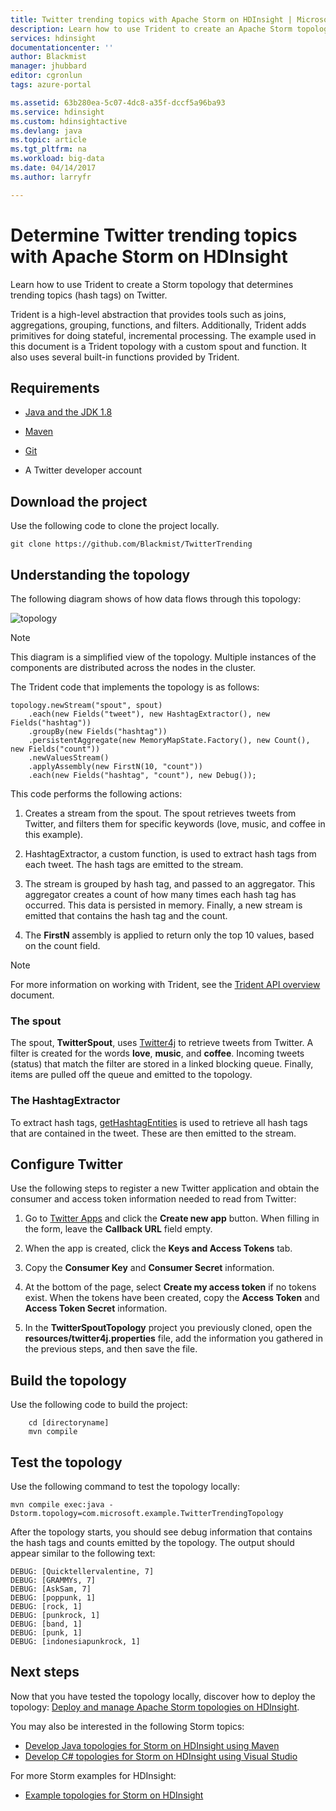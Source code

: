 ```yaml
---
title: Twitter trending topics with Apache Storm on HDInsight | Microsoft Docs
description: Learn how to use Trident to create an Apache Storm topology that determines trending topics on Twitter based on hashtags.
services: hdinsight
documentationcenter: ''
author: Blackmist
manager: jhubbard
editor: cgronlun
tags: azure-portal

ms.assetid: 63b280ea-5c07-4dc8-a35f-dccf5a96ba93
ms.service: hdinsight
ms.custom: hdinsightactive
ms.devlang: java
ms.topic: article
ms.tgt_pltfrm: na
ms.workload: big-data
ms.date: 04/14/2017
ms.author: larryfr

---
```

# Determine Twitter trending topics with Apache Storm on HDInsight

Learn how to use Trident to create a Storm topology that determines trending topics (hash tags) on Twitter.

Trident is a high-level abstraction that provides tools such as joins, aggregations, grouping, functions, and filters. Additionally, Trident adds primitives for doing stateful, incremental processing. The example used in this document is a Trident topology with a custom spout and function. It also uses several built-in functions provided by Trident.

## Requirements

* <a href="http://www.oracle.com/technetwork/java/javase/downloads/index.html" target="_blank">Java and the JDK 1.8</a>

* <a href="http://maven.apache.org/what-is-maven.html" target="_blank">Maven</a>

* <a href="http://git-scm.com/" target="_blank">Git</a>

* A Twitter developer account

## Download the project

Use the following code to clone the project locally.

    git clone https://github.com/Blackmist/TwitterTrending

## Understanding the topology

The following diagram shows of how data flows through this topology:

![topology](./media/hdinsight-storm-twitter-trending/trident.png)

> [!NOTE]
> This diagram is a simplified view of the topology. Multiple instances of the components are distributed across the nodes in the cluster.


The Trident code that implements the topology is as follows:

    topology.newStream("spout", spout)
        .each(new Fields("tweet"), new HashtagExtractor(), new Fields("hashtag"))
        .groupBy(new Fields("hashtag"))
        .persistentAggregate(new MemoryMapState.Factory(), new Count(), new Fields("count"))
        .newValuesStream()
        .applyAssembly(new FirstN(10, "count"))
        .each(new Fields("hashtag", "count"), new Debug());

This code performs the following actions:

1. Creates a stream from the spout. The spout retrieves tweets from Twitter, and filters them for specific keywords (love, music, and coffee in this example).

2. HashtagExtractor, a custom function, is used to extract hash tags from each tweet. The hash tags are emitted to the stream.

3. The stream is grouped by hash tag, and passed to an aggregator. This aggregator creates a count of how many times each hash tag has occurred. This data is persisted in memory. Finally, a new stream is emitted that contains the hash tag and the count.

4. The **FirstN** assembly is applied to return only the top 10 values, based on the count field.

> [!NOTE]
> For more information on working with Trident, see the [Trident API overview](http://storm.apache.org/releases/current/Trident-API-Overview.html) document.

### The spout

The spout, **TwitterSpout**, uses [Twitter4j](http://twitter4j.org/en/) to retrieve tweets from Twitter. A filter is created for the words __love__, **music**, and **coffee**. Incoming tweets (status) that match the filter are stored in a linked blocking queue. Finally, items are pulled off the queue and emitted to the topology.

### The HashtagExtractor

To extract hash tags, [getHashtagEntities](http://twitter4j.org/javadoc/twitter4j/EntitySupport.html#getHashtagEntities--) is used to retrieve all hash tags that are contained in the tweet. These are then emitted to the stream.

## Configure Twitter

Use the following steps to register a new Twitter application and obtain the consumer and access token information needed to read from Twitter:

1. Go to [Twitter Apps](https://apps.twitter.com) and click the **Create new app** button. When filling in the form, leave the **Callback URL** field empty.

2. When the app is created, click the **Keys and Access Tokens** tab.

3. Copy the **Consumer Key** and **Consumer Secret** information.

4. At the bottom of the page, select **Create my access token** if no tokens exist. When the tokens have been created, copy the **Access Token** and **Access Token Secret** information.

5. In the **TwitterSpoutTopology** project you previously cloned, open the **resources/twitter4j.properties** file, add the information you gathered in the previous steps, and then save the file.

## Build the topology

Use the following code to build the project:

        cd [directoryname]
        mvn compile

## Test the topology

Use the following command to test the topology locally:

    mvn compile exec:java -Dstorm.topology=com.microsoft.example.TwitterTrendingTopology

After the topology starts, you should see debug information that contains the hash tags and counts emitted by the topology. The output should appear similar to the following text:

    DEBUG: [Quicktellervalentine, 7]
    DEBUG: [GRAMMYs, 7]
    DEBUG: [AskSam, 7]
    DEBUG: [poppunk, 1]
    DEBUG: [rock, 1]
    DEBUG: [punkrock, 1]
    DEBUG: [band, 1]
    DEBUG: [punk, 1]
    DEBUG: [indonesiapunkrock, 1]

## Next steps

Now that you have tested the topology locally, discover how to deploy the topology: [Deploy and manage Apache Storm topologies on HDInsight](hdinsight-storm-deploy-monitor-topology.md).

You may also be interested in the following Storm topics:

* [Develop Java topologies for Storm on HDInsight using Maven](hdinsight-storm-develop-java-topology.md)
* [Develop C# topologies for Storm on HDInsight using Visual Studio](hdinsight-storm-develop-csharp-visual-studio-topology.md)

For more Storm examples for HDInsight:

* [Example topologies for Storm on HDInsight](hdinsight-storm-example-topology.md)

